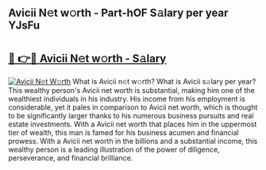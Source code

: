 ## Avicii N𝚎t w𝚘rth - Part-hOF S𝚊lary per year YJsFu

# <h2><a href="http://gc34o7n.nevu.top/?p=Avicii">🔗 👉🔴 Avicii N𝚎t w𝚘rth - S𝚊lary</a></h2>

[![Avicii N𝚎t W𝚘rth](https://i.imgur.com/Oavwk0R.jpeg)](http://gc34o7n.nevu.top/?p=Avicii)
What is Avicii n𝚎t w𝚘rth? What is Avicii s𝚊lary per year?
This wealthy person's Avicii net worth is substantial, making him one of the wealthiest individuals in his industry. His income from his employment is considerable, yet it pales in comparison to Avicii net worth, which is thought to be significantly larger thanks to his numerous business pursuits and real estate investments. With a Avicii net worth that places him in the uppermost tier of wealth, this man is famed for his business acumen and financial prowess. With a Avicii net worth in the billions and a substantial income, this wealthy person is a leading illustration of the power of diligence, perseverance, and financial brilliance.
